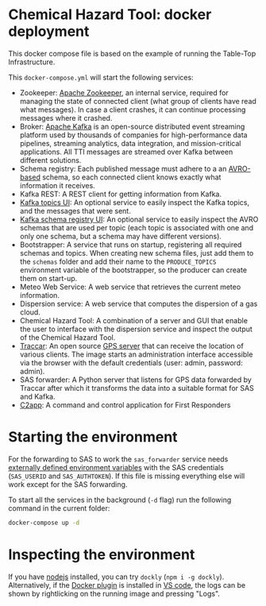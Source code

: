 # Chemical Hazard Tool: docker deployment

This docker compose file is based on the example of running the Table-Top Infrastructure.

This `docker-compose.yml` will start the following services:

- Zookeeper: [Apache Zookeeper](https://zookeeper.apache.org/), an internal service, required for managing the state of connected client (what group of clients have read what messages). In case a client crashes, it can continue processing messages where it crashed.
- Broker: [Apache Kafka](https://kafka.apache.org/) is an open-source distributed event streaming platform used by thousands of companies for high-performance data pipelines, streaming analytics, data integration, and mission-critical applications. All TTI messages are streamed over Kafka between different solutions.
- Schema registry: Each published message must adhere to a an [AVRO-based](https://avro.apache.org/) schema, so each connected client knows exactly what information it receives.
- Kafka REST: A REST client for getting information from Kafka.
- [Kafka topics UI](kafka-topics-ui): An optional service to easily inspect the Kafka topics, and the messages that were sent.
- [Kafka schema registry UI][schema-registry-ui]: An optional service to easily inspect the AVRO schemas that are used per topic (each topic is associated with one and only one schema, but a schema may have different versions).
- Bootstrapper: A service that runs on startup, registering all required schemas and topics. When creating new schema files, just add them to the `schemas` folder and add their name to the `PRODUCE_TOPICS` environment variable of the bootstrapper, so the producer can create them on start-up.
- Meteo Web Service: A web service that retrieves the current meteo information.
- Dispersion service: A web service that computes the dispersion of a gas cloud.
- Chemical Hazard Tool: A combination of a server and GUI that enable the user to interface with the dispersion service and inspect the output of the Chemical Hazard Tool.
- [Traccar][traccar-local]: An open source [GPS server][traccar-website] that can receive the location of various clients. The image starts an administration interface accessible via the browser with the default credentials (user: admin, password: admin).
- SAS forwarder: A Python server that listens for GPS data forwarded by Traccar after which it transforms the data into a suitable format for SAS and Kafka.
- [C2app][c2app-local]: A command and control application for First Responders

# Starting the environment
For the forwarding to SAS to work the `sas_forwarder` service needs [externally defined environment variables][env-file] with the SAS credentials (`SAS_USERID` and `SAS_AUTHTOKEN`).
If this file is missing everything else will work except for the SAS forwarding.

To start all the services in the background (`-d` flag) run the following command in the current folder:

```bash
docker-compose up -d
```

# Inspecting the environment

If you have [nodejs](https://nodejs.org/en/) installed, you can try `dockly` (`npm i -g dockly`).  
Alternatively, if the [Docker plugin](https://marketplace.visualstudio.com/items?itemName=ms-azuretools.vscode-docker) is installed in [VS code](https://code.visualstudio.com/), the logs can be shown by rightlicking on the running image and pressing "Logs".


[kafka-topics-ui]: http://localhost:3600
[schema-registry-ui]: http://localhost:3601
[traccar-local]: http://localhost:8084
[traccar-website]: https://www.traccar.org/
[env-file]: https://docs.docker.com/compose/environment-variables/#the-env-file
[c2app-local]: http://localhost:3000
